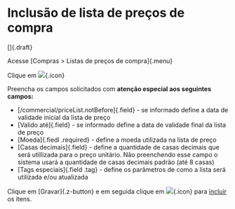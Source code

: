 # Inclusão de lista de preços de compra

[]{.draft}

Acesse [Compras > Listas de preços de compra]{.menu}

Clique em ![](https://static.zenerp.app.br/icons/action-create.svg){.icon}

Preencha os campos solicitados com **atenção especial aos seguintes campos:**
* [/commercial/priceList.notBefore]{.field} - se informado define a data de validade inicial da lista de preço
* [Valido até]{.field} - se informado define a data de validade final da lista de preço
* [Moeda]{.fiedl .required} - define a moeda utilizada na lista de preço
* [Casas decimais]{.field} - define a quantidade de casas decimais que será utillizada para o preço unitário. Não preenchendo esse campo o sistema usará a quantidade de casas decimais padrão (até 8 casas)
* [Tags especiais]{.field .tag} - define os parâmetros de como a lista será utilizada e/ou atualizada

Clique em [Gravar]{.z-button} e em seguida clique em ![](https://static.zenerp.app.br/icons/action-child.svg){.icon} para [incluir](priceListItem) os itens.